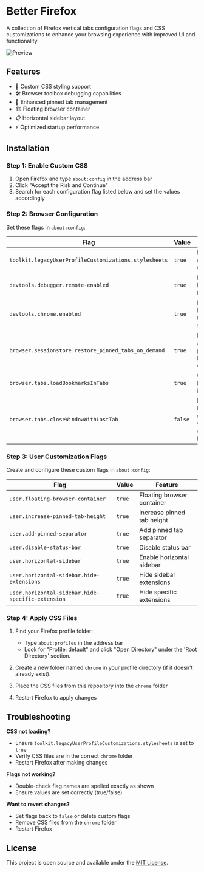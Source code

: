 # Better Firefox

A collection of Firefox vertical tabs configuration flags and CSS customizations to enhance your browsing experience with improved UI and functionality.

![Preview](https://github.com/user-attachments/assets/b9ca6fac-7156-4d5c-8306-38dff2ab4b94)

## Features

- 🎨 Custom CSS styling support
- 🛠️ Browser toolbox debugging capabilities
- 📌 Enhanced pinned tab management
- 🏗️ Floating browser container
- 📋 Horizontal sidebar layout
- ⚡ Optimized startup performance

## Installation

### Step 1: Enable Custom CSS

1. Open Firefox and type `about:config` in the address bar
2. Click "Accept the Risk and Continue"
3. Search for each configuration flag listed below and set the values accordingly

### Step 2: Browser Configuration

Set these flags in `about:config`:

| Flag | Value | Purpose |
|------|-------|---------|
| `toolkit.legacyUserProfileCustomizations.stylesheets` | `true` | Enable custom CSS |
| `devtools.debugger.remote-enabled` | `true` | Enable browser toolbox |
| `devtools.chrome.enabled` | `true` | Enable browser toolbox shortcut |
| `browser.sessionstore.restore_pinned_tabs_on_demand` | `true` | Disable auto load pinned bookmarks on startup |
| `browser.tabs.loadBookmarksInTabs` | `true` | Open bookmarks in new tab |
| `browser.tabs.closeWindowWithLastTab` | `false` | Prevent browser close when closing last tab |

### Step 3: User Customization Flags

Create and configure these custom flags in `about:config`:

| Flag | Value | Feature |
|------|-------|---------|
| `user.floating-browser-container` | `true` | Floating browser container |
| `user.increase-pinned-tab-height` | `true` | Increase pinned tab height |
| `user.add-pinned-separator` | `true` | Add pinned tab separator |
| `user.disable-status-bar` | `true` | Disable status bar |
| `user.horizontal-sidebar` | `true` | Enable horizontal sidebar |
| `user.horizontal-sidebar.hide-extensions` | `true` | Hide sidebar extensions |
| `user.horizontal-sidebar.hide-specific-extension` | `true` | Hide specific extensions |

### Step 4: Apply CSS Files

1. Find your Firefox profile folder:
   - Type `about:profiles` in the address bar
   - Look for "Profile: default" and click "Open Directory" under the 'Root Directory' section.

2. Create a new folder named `chrome` in your profile directory (if it doesn't already exist).

3. Place the CSS files from this repository into the `chrome` folder

4. Restart Firefox to apply changes

## Troubleshooting

**CSS not loading?**
- Ensure `toolkit.legacyUserProfileCustomizations.stylesheets` is set to `true`
- Verify CSS files are in the correct `chrome` folder
- Restart Firefox after making changes

**Flags not working?**
- Double-check flag names are spelled exactly as shown
- Ensure values are set correctly (true/false)

**Want to revert changes?**
- Set flags back to `false` or delete custom flags
- Remove CSS files from the `chrome` folder
- Restart Firefox

## License

This project is open source and available under the [MIT License](LICENSE).
